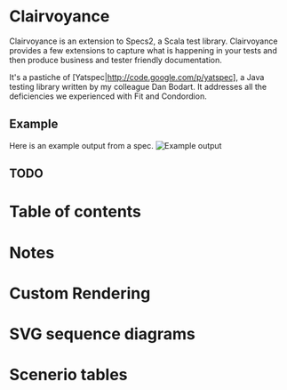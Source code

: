 Clairvoyance
============

Clairvoyance is an extension to Specs2, a Scala test library. Clairvoyance provides a few extensions to capture what is happening in your tests and then produce business and tester friendly documentation.

It's a pastiche of [Yatspec|http://code.google.com/p/yatspec], a Java testing library written by my colleague Dan Bodart. It addresses all the deficiencies we experienced with Fit and Condordion.

Example
-------

Here is an example output from a spec.
![Example output](http://github.com/rhyskeepence/clairvoyance/raw/master/doc/example-output.jpg)

TODO
----

# Table of contents
# Notes
# Custom Rendering
# SVG sequence diagrams
# Scenerio tables
